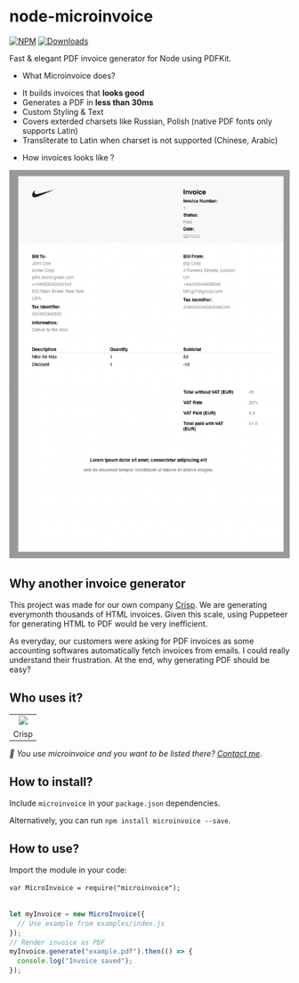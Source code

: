 # node-microinvoice

[![NPM](https://img.shields.io/npm/v/microinvoice.svg)](https://www.npmjs.com/package/microinvoice) [![Downloads](https://img.shields.io/npm/dt/microinvoice.svg)](https://www.npmjs.com/package/microinvoice) 

Fast & elegant PDF invoice generator for Node using PDFKit.

* What Microinvoice does?

- It builds invoices that **looks good**
- Generates a PDF in **less than 30ms**
- Custom Styling & Text
- Covers exterded charsets like Russian, Polish (native PDF fonts only supports Latin)
- Transliterate to Latin when charset is not supported (Chinese, Arabic)

* How invoices looks like ?

![Example](/examples/example.png?raw=true "Invoice generated using Microinvoice")

## Why another invoice generator

This project was made for our own company [Crisp](https:/crisp.chat/). We are generating everymonth thousands of HTML invoices. Given this scale, using Puppeteer for generating HTML to PDF would be very inefficient.

As everyday, our customers were asking for PDF invoices as some accounting softwares automatically fetch invoices from emails. I could really understand their frustration. At the end, why generating PDF should be easy?

## Who uses it?

<table>
<tr>
<td align="center"><a href="https://crisp.chat/"><img src="https://crisp.chat/favicon.png" width="64" /></a></td>
</tr>
<tr>
<td align="center">Crisp</td>
</tr>
</table>

_👋 You use microinvoice and you want to be listed there? [Contact me](https://jamin.me/)._

## How to install?

Include `microinvoice` in your `package.json` dependencies.

Alternatively, you can run `npm install microinvoice --save`.

## How to use?

Import the module in your code:

`var MicroInvoice = require("microinvoice");`

```javascript

let myInvoice = new MicroInvoice({
  // Use example from examples/index.js
});
// Render invoice as PDF
myInvoice.generate("example.pdf").then(() => {
  console.log("Invoice saved");
});

```
